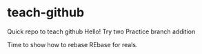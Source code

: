 # teach-github
Quick repo to teach github
Hello!
Try two
Practice branch addition

Time to show how to rebase
REbase for reals.

